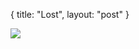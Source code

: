 {
   title: "Lost",
   layout: "post"
}


<div>
<a href="/static/images/lost.png"><img src="/static/images/lost.png"></a>
</div>
<p></p>
